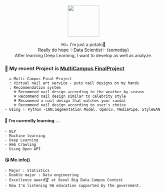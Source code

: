<div align="center">
  <img src=https://user-images.githubusercontent.com/55777595/159695744-a0afe736-67f9-40bd-b20c-fe27dd28a5ff.gif width="100" height="100"/>
  <br><br>
  Hi~ I'm just a potato🥔 <br>
  Really do hope ✨Data Scientist✨ (someday) <br>
  After learning Deep Learning, I want to develop as well as analyze.
</div>

### 🔭 My recent Project is [MultiCampus FinalProject](https://github.com/berrymix13/Multi_FinalProject)
    - a Multi-Campus Final-Project
      : Virtual nail art service - puts nail designs on my hands
      : Recommendation system
        💗 Recommend nail design according to the weather by season
        💗 Recommend nail design similar to celebrity style
        💗 Recommend a nail design that matches your sandal
        💗 Recommend nail design according to user's choice
    - Using ✨ Python -CNN,Segmentation Model, Opencv, MediaPipe, StyleGAN

  #### 🌱 I’m currently learning ...
    - NLP
    - Machine learning
    - Deep Learning
    - Web Crawling
    - Using Open API

  #### 😘 Me.info()
    - Major : Statistics
    - Double major : Data engineering
    - Excellence award🏆 at Seoul Big Data Campus Contest 
    - Now I'm listening SW education supported by the government.




<!--
**berrymix13/berrymix13** is a ✨ _special_ ✨ repository because its `README.md` (this file) appears on your GitHub profile.

Here are some ideas to get you started:

- 🔭 I’m currently working on ...
- 🌱 I’m currently learning ...
- 👯 I’m looking to collaborate on ...
- 🤔 I’m looking for help with ...
- 💬 Ask me about ...
- 📫 How to reach me: ...
- 😄 Pronouns: ...
- ⚡ Fun fact: ...
-->
